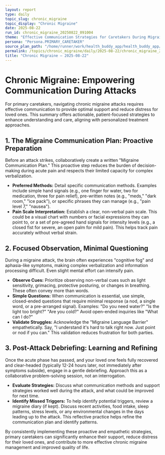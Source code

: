 ```yaml
---
layout: report
type: daily
topic_slug: chronic_migraine
topic_display: "Chronic Migraine"
date: 2025-08-22
run_id: chronic_migraine_20250822_091004
theme: "Effective Communication Strategies for Caretakers During Migraine Attacks"
persona: "Persona.PRIMARY_CARETAKER"
source_plan_path: "/home/runner/work/health_buddy_app/health_buddy_app/.results/chronic_migraine/weekly_plan/2025-08-18/plan.json"
permalink: /topics/chronic_migraine/daily/2025-08-22/chronic_migraine_20250822_091004/
title: "Chronic Migraine — 2025-08-22"
---
```


# Chronic Migraine: Empowering Communication During Attacks

For primary caretakers, navigating chronic migraine attacks requires effective communication to provide optimal support and reduce distress for loved ones. This summary offers actionable, patient-focused strategies to enhance understanding and care, aligning with personalized treatment approaches.

## 1. The Migraine Communication Plan: Proactive Preparation

Before an attack strikes, collaboratively create a written "Migraine Communication Plan." This proactive step reduces the burden of decision-making during acute pain and respects their limited capacity for complex verbalization.
*   **Preferred Methods:** Detail specific communication methods. Examples include simple hand signals (e.g., one finger for water, two for medication, three for pain relief), pre-written notes (e.g., "meds," "dark room," "ice pack"), or specific phrases they can manage (e.g., "pain level 7," "nausea").
*   **Pain Scale Interpretation:** Establish a clear, non-verbal pain scale. This could be a visual chart with numbers or facial expressions they can point to, or a set of pre-agreed hand signals for intensity levels (e.g., a closed fist for severe, an open palm for mild pain). This helps track pain accurately without verbal strain.

## 2. Focused Observation, Minimal Questioning

During a migraine attack, the brain often experiences "cognitive fog" and aphasia-like symptoms, making complex verbalization and information processing difficult. Even slight mental effort can intensify pain.
*   **Observe Cues:** Prioritize observing non-verbal cues such as light sensitivity, grimacing, protective posturing, or changes in breathing. These often convey more than words.
*   **Simple Questions:** When communication is essential, use simple, closed-ended questions that require minimal response (a nod, a single word, or a pre-arranged signal). Examples: "Do you need water?" "Is the light too bright?" "Are you cold?" Avoid open-ended inquiries like "What can I do?"
*   **Validate Struggles:** Acknowledge the "Migraine Language Barrier" empathetically. Say, "I understand it's hard to talk right now. Just point or nod if you can." This validation reduces frustration for both parties.

## 3. Post-Attack Debriefing: Learning and Refining

Once the acute phase has passed, and your loved one feels fully recovered and clear-headed (typically 12-24 hours later, not immediately after symptoms subside), engage in a gentle debriefing. Approach this as a collaborative problem-solving session, not an interrogation.
*   **Evaluate Strategies:** Discuss what communication methods and support strategies worked well during the attack, and what could be improved for next time.
*   **Identify Missed Triggers:** To help identify potential triggers, review a migraine diary (if kept). Discuss recent activities, food intake, sleep patterns, stress levels, or any environmental changes in the days leading up to the attack. This reflective practice helps refine the communication plan and identify patterns.

By consistently implementing these proactive and empathetic strategies, primary caretakers can significantly enhance their support, reduce distress for their loved ones, and contribute to more effective chronic migraine management and improved quality of life.
